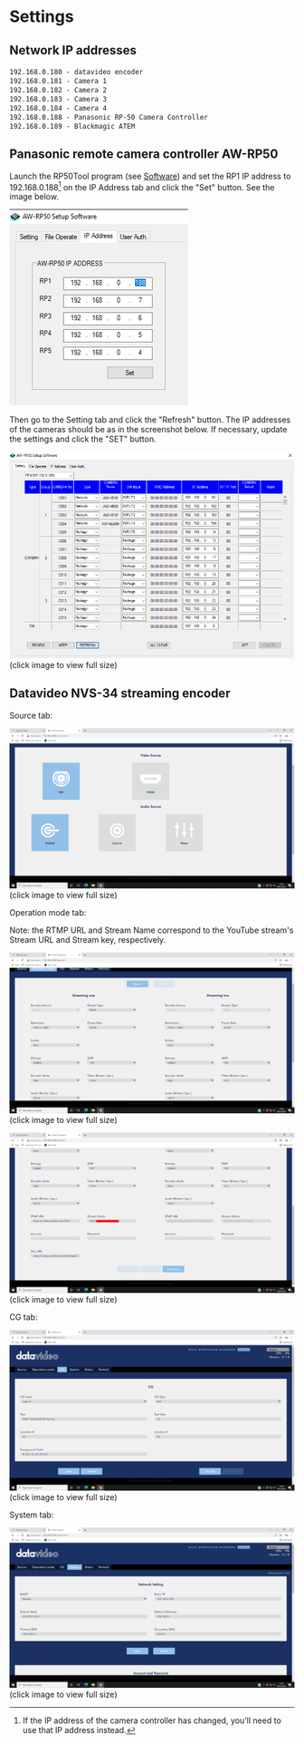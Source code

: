 # Settings

## Network IP addresses

```
192.168.0.180 - datavideo encoder
192.168.0.181 - Camera 1
192.168.0.182 - Camera 2
192.168.0.183 - Camera 3
192.168.0.184 - Camera 4
192.168.0.188 - Panasonic RP-50 Camera Controller
192.168.0.189 - Blackmagic ATEM
```

## Panasonic remote camera controller AW-RP50

Launch the RP50Tool program (see [Software](./software.md)) and set the RP1 IP address to 192.168.0.188[^ccip] on the IP Address tab and click the "Set" button. See the image below.


[![](./images/RP50IPaddress.png)](./images/RP50IPaddress.png)

Then go to the Setting tab and click the "Refresh" button. The IP addresses of the cameras should be as in the screenshot below. If necessary, update the settings and click the "SET" button.

[![](./images/RP50setting.png)](./images/RP50setting.png)
(click image to view full size)

[^ccip]: If the IP address of the camera controller has changed, you'll need to use that IP address instead.

## Datavideo NVS-34 streaming encoder

Source tab:

[![](./images/NVS34Source.png)](./images/NVS34Source.png)
(click image to view full size)

Operation mode tab:

Note: the RTMP URL and Stream Name correspond to the YouTube stream's Stream URL and Stream key, respectively.

[![](./images/NVS34Operationtop.png)](./images/NVS34Operationtop.png)
(click image to view full size)

[![](./images/NVS34Operationbottom.png)](./images/NVS34Operationbottom.png)
(click image to view full size)

CG tab:

[![](./images/NVS34CG.png)](./images/NVS34CG.png)
(click image to view full size)

System tab:

[![](./images/NVS34System.png)](./images/NVS34System.png)
(click image to view full size)

